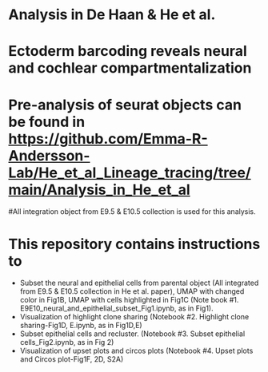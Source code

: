 # Analysis in De Haan & He et al.
# Ectoderm barcoding reveals neural and cochlear compartmentalization

# Pre-analysis of seurat objects can be found in https://github.com/Emma-R-Andersson-Lab/He_et_al_Lineage_tracing/tree/main/Analysis_in_He_et_al


#All integration object from E9.5 & E10.5 collection is used for this analysis.

# This repository contains instructions to

- Subset the neural and epithelial cells from parental object (All integrated from E9.5 & E10.5 collection in He et al. paper), UMAP with changed color in Fig1B, UMAP with cells highlighted in Fig1C  (Note book #1. E9E10_neural_and_epithelial_subset_Fig1.ipynb, as in Fig1).
- Visualization of highlight clone sharing (Notebook #2. Highlight clone sharing-Fig1D, E.ipynb, as in Fig1D,E)
- Subset epithelial cells and recluster. (Notebook #3. Subset epithelial cells_Fig2.ipynb, as in Fig 2)
- Visualization of upset plots and circos plots (Notebook #4. Upset plots and Circos plot-Fig1F, 2D, S2A)
